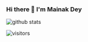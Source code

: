 ### Hi there 👋 I'm Mainak Dey 



![github stats](https://github-readme-stats.vercel.app/api?username=Mainakdey1)


![visitors](https://visitor-badge.glitch.me/badge?page_id=page.id)
